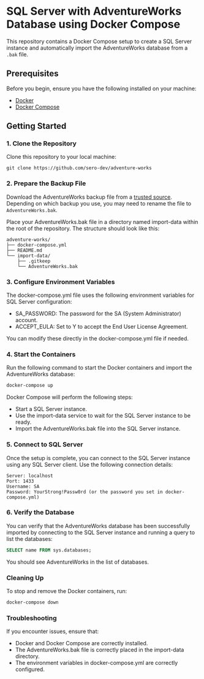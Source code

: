 # SQL Server with AdventureWorks Database using Docker Compose

This repository contains a Docker Compose setup to create a SQL Server instance and automatically import the AdventureWorks database from a `.bak` file.

## Prerequisites

Before you begin, ensure you have the following installed on your machine:

- [Docker](https://www.docker.com/products/docker-desktop)
- [Docker Compose](https://docs.docker.com/compose/install/)

## Getting Started

### 1. Clone the Repository

Clone this repository to your local machine:

```
git clone https://github.com/sero-dev/adventure-works
```

### 2. Prepare the Backup File

Download the AdventureWorks backup file from a [trusted source](https://learn.microsoft.com/en-us/sql/samples/adventureworks-install-configure?view=sql-server-ver16&tabs=ssms). Depending on which backup you use, you may need to rename the file to `AdventureWorks.bak`.

Place your AdventureWorks.bak file in a directory named import-data within the root of the repository. The structure should look like this:

```
adventure-works/
├── docker-compose.yml
├── README.md
└── import-data/
    ├── .gitkeep
    └── AdventureWorks.bak
```

### 3. Configure Environment Variables

The docker-compose.yml file uses the following environment variables for SQL Server configuration:

- SA_PASSWORD: The password for the SA (System Administrator) account.
- ACCEPT_EULA: Set to Y to accept the End User License Agreement.

You can modify these directly in the docker-compose.yml file if needed.

### 4. Start the Containers

Run the following command to start the Docker containers and import the AdventureWorks database:

```sh
docker-compose up
```

Docker Compose will perform the following steps:

- Start a SQL Server instance.
- Use the import-data service to wait for the SQL Server instance to be ready.
- Import the AdventureWorks.bak file into the SQL Server instance.

### 5. Connect to SQL Server

Once the setup is complete, you can connect to the SQL Server instance using any SQL Server client. Use the following connection details:

```
Server: localhost
Port: 1433
Username: SA
Password: YourStrong!Passw0rd (or the password you set in docker-compose.yml)
```

### 6. Verify the Database

You can verify that the AdventureWorks database has been successfully imported by connecting to the SQL Server instance and running a query to list the databases:

```sql
SELECT name FROM sys.databases;
```

You should see AdventureWorks in the list of databases.

### Cleaning Up

To stop and remove the Docker containers, run:

```sh
docker-compose down
```

### Troubleshooting

If you encounter issues, ensure that:

- Docker and Docker Compose are correctly installed.
- The AdventureWorks.bak file is correctly placed in the import-data directory.
- The environment variables in docker-compose.yml are correctly configured.
